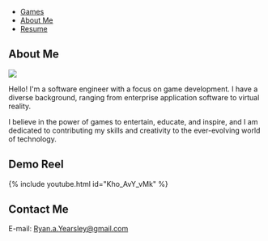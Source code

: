 <link rel="stylesheet" type="text/css" href="https://ryanyearsley.github.io/style.css">
<nav>
  <ul>
    <li><a href="https://ryanyearsley.github.io/Games.html">Games</a></li>
    <li><a href="#section2">About Me</a></li>
    <li><a href="https://ryanyearsley.github.io/Resume.html">Resume</a></li>
  </ul>
</nav>

## About Me

<div class="image-container">
<img class="profile-picture" src="docs/assets/images/Yearsley_ProfilePic_Cropped.png">
<p>Hello! I'm a software engineer with a focus on game development. I have a diverse background, ranging from enterprise application software to virtual reality.

I believe in the power of games to entertain, educate, and inspire, and I am dedicated to contributing my skills and creativity to the ever-evolving world of technology.</p>
</div>

## Demo Reel

{% include youtube.html id="Kho_AvY_vMk" %}

## Contact Me

E-mail: Ryan.a.Yearsley@gmail.com
